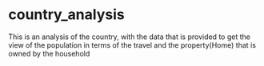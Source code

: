 # country_analysis

This is an analysis of the country, with the data that is provided to get the view of the population in terms of the travel and the property(Home) that is owned by the household
